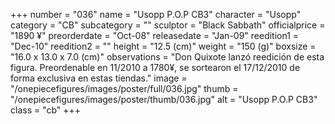 +++
number = "036"
name = "Usopp P.O.P CB3"
character = "Usopp"
category = "CB"
subcategory = ""
sculptor = "Black Sabbath"
officialprice = "1890 ¥"
preorderdate = "Oct-08"
releasedate = "Jan-09"
reedition1 = "Dec-10"
reedition2 = ""
height = "12.5 (cm)"
weight = "150 (g)"
boxsize = "16.0 x 13.0 x 7.0 (cm)"
observations = "Don Quixote lanzó reedición de esta figura. Preordenable en 11/2010 a 1780¥, se sortearon el 17/12/2010 de forma exclusiva en estas tiendas."
image = "/onepiecefigures/images/poster/full/036.jpg"
thumb = "/onepiecefigures/images/poster/thumb/036.jpg"
alt = "Usopp P.O.P CB3"
class = "cb"
+++
